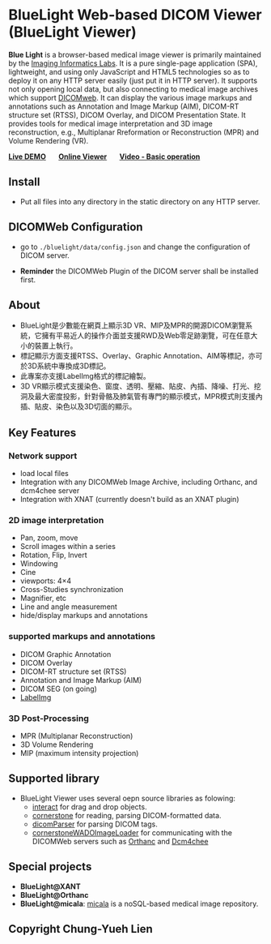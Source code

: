 <h1>BlueLight Web-based DICOM Viewer (BlueLight Viewer)</h1>
<p><strong>Blue Light</strong> is a browser-based medical image viewer is primarily maintained by the <a href="https://cylab.dicom.tw/">Imaging Informatics Labs</a>. It is a pure single-page application (SPA), lightweight, and using only JavaScript and HTML5 technologies so as to deploy it on any HTTP server easily (just put it in HTTP server). It supports not only opening local data, but also connecting to medical image archives which support <a href="https://www.dicomstandard.org/dicomweb/">DICOMweb</a>. It can display the various image markups and annotations such as Annotation and Image Markup (AIM), DICOM-RT structure set (RTSS), DICOM Overlay, and DICOM Presentation State. It provides tools for medical image interpretation and 3D image reconstruction, e.g., Multiplanar Rreformation or Reconstruction (MPR) and Volume Rendering (VR).</p>

<a href="https://blsearch.dicom.tw"><strong>Live DEMO</strong></a>&ensp;&ensp;&ensp;
<a href="https://bl.dicom.tw"><strong>Online Viewer</strong></a>&ensp;&ensp;&ensp;
<a href="https://youtu.be/UkZt_Qbw1Rk"><strong> Video - Basic operation</strong></a> 

## Install
* Put all files into any directory in the static directory on any HTTP server.

## DICOMWeb Configuration
* go to `./bluelight/data/config.json` and change the configuration of DICOM server.
 - **Reminder** the DICOMWeb Plugin of the DICOM server shall be installed first. 
 
## About
* BlueLight是少數能在網頁上顯示3D VR、MIP及MPR的開源DICOM瀏覽系統，它擁有平易近人的操作介面並支援RWD及Web零足跡瀏覽，可在任意大小的裝置上執行。
* 標記顯示方面支援RTSS、Overlay、Graphic Annotation、AIM等標記，亦可於3D系統中專換成3D標記。
* 此專案亦支援LabelImg格式的標記繪製。
* 3D VR顯示模式支援染色、窗度、透明、壓縮、貼皮、內插、降噪、打光、挖洞及最大密度投影，針對骨骼及肺氣管有專門的顯示模式，MPR模式則支援內插、貼皮、染色以及3D切面的顯示。

## Key Features
### Network support
* load local files
* Integration with any DICOMWeb Image Archive, including Orthanc, and dcm4chee server
* Integration with XNAT (currently doesn't build as an XNAT plugin)

### 2D image interpretation
* Pan, zoom, move
* Scroll images within a series
* Rotation, Flip, Invert
* Windowing
* Cine
* viewports:  4×4
* Cross-Studies synchronization
* Magnifier, etc
* Line and angle measurement
* hide/display markups and annotations

### supported markups and annotations
* DICOM Graphic Annotation
* DICOM Overlay
* DICOM-RT structure set (RTSS)
* Annotation and Image Markup (AIM)
* DICOM SEG (on going)
* [LabelImg](https://github.com/tzutalin/labelImg)  

### 3D Post-Processing
* MPR (Multiplanar Reconstruction)
* 3D Volume Rendering 
* MIP (maximum intensity projection)

## Supported library
* BlueLight Viewer uses several oepn source libraries as folowing:
  - <a href="https://github.com/taye/interact.js">interact</a> for drag and drop objects.
  - <a href="https://github.com/cornerstonejs">cornerstone</a> for reading, parsing DICOM-formatted data.
  - <a href="https://github.com/cornerstonejs/dicomParser">dicomParser</a> for parsing DICOM tags.
  - <a href="https://github.com/cornerstonejs/cornerstoneWADOImageLoader">cornerstoneWADOImageLoader</a> for communicating with the DICOMWeb servers such as  <a href="https://www.orthanc-server.com">Orthanc</a> and <a href="https://www.dcm4che.org">Dcm4chee</a> 
 
## Special projects
* **BlueLight@XANT**
* **BlueLight@Orthanc**
* **BlueLight@micala**: [micala](https://github.com/cylab-tw/micala) is a noSQL-based medical image repository.

## Copyright Chung-Yueh Lien
